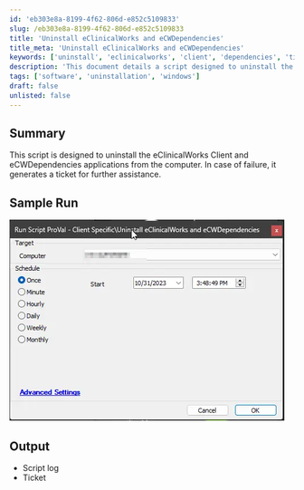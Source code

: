 ```yaml
---
id: 'eb303e8a-8199-4f62-806d-e852c5109833'
slug: /eb303e8a-8199-4f62-806d-e852c5109833
title: 'Uninstall eClinicalWorks and eCWDependencies'
title_meta: 'Uninstall eClinicalWorks and eCWDependencies'
keywords: ['uninstall', 'eclinicalworks', 'client', 'dependencies', 'ticket']
description: 'This document details a script designed to uninstall the eClinicalWorks Client and its associated eCWDependencies applications from a computer. If the uninstallation fails, the script generates a ticket for further assistance.'
tags: ['software', 'uninstallation', 'windows']
draft: false
unlisted: false
---
```


## Summary

This script is designed to uninstall the eClinicalWorks Client and eCWDependencies applications from the computer. In case of failure, it generates a ticket for further assistance.

## Sample Run

![Sample Run](../../../static/img/docs/eb303e8a-8199-4f62-806d-e852c5109833/image_1.webp)

## Output

- Script log
- Ticket